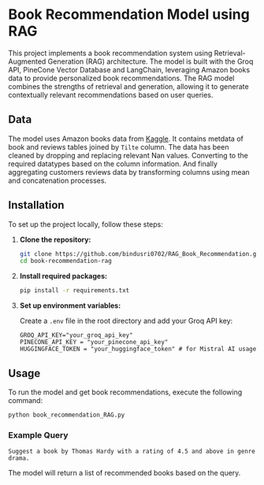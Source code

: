 # Book Recommendation Model using RAG

This project implements a book recommendation system using Retrieval-Augmented Generation (RAG) architecture. The model is built with the Groq API, PineCone Vector Database and LangChain, leveraging Amazon books data to provide personalized book recommendations. The RAG model combines the strengths of retrieval and generation, allowing it to generate contextually relevant recommendations based on user queries.

## Data

The model uses Amazon books data from [Kaggle](https://www.kaggle.com/datasets/mohamedbakhet/amazon-books-reviews?select=books_data.csv). It contains metdata of book and reviews tables joined by `Tilte` column. The data has been cleaned by dropping and replacing relevant Nan values. Converting to the required datatypes based on the column information. And finally aggregating customers reviews data by transforming columns using mean and concatenation processes.

## Installation

To set up the project locally, follow these steps:

1. **Clone the repository:**

   ```bash
   git clone https://github.com/bindusri0702/RAG_Book_Recommendation.git
   cd book-recommendation-rag
   ```

2. **Install required packages:**

   ```bash
   pip install -r requirements.txt
   ```

3. **Set up environment variables:**
   
   Create a `.env` file in the root directory and add your Groq API key:

   ```plaintext
   GROQ_API_KEY="your_groq_api_key"
   PINECONE_API_KEY = "your_pinecone_api_key"
   HUGGINGFACE_TOKEN = "your_huggingface_token" # for Mistral AI usage
   ```

## Usage

To run the model and get book recommendations, execute the following command:

```bash
python book_recommendation_RAG.py
```

### Example Query

```plaintext
Suggest a book by Thomas Hardy with a rating of 4.5 and above in genre drama.
```

The model will return a list of recommended books based on the query.

